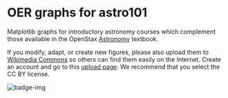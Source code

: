 OER graphs for astro101
=======================

Matplotlib graphs for introductory astronomy courses which complement those available in the OpenStax [Astronomy](https://openstax.org/details/books/astronomy) textbook.

If you modify, adapt, or create new figures, please also upload them to [Wikimedia Commons](https://commons.wikimedia.org) so others can find them easily on the Internet. Create an account and go to this [upload page](https://commons.wikimedia.org/wiki/Special:UploadWizard). We recommend that you select the CC BY license.

![badge-img](https://img.shields.io/badge/Made%20at-%23AstroHackWeek-8063d5.svg?style=flat)
